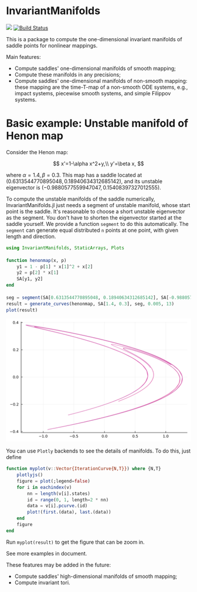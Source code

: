 # InvariantManifolds

[![](https://img.shields.io/badge/docs-online-blue.svg)](https://Xiaomingzzhang.github.io/InvariantManifolds.jl/dev/)
[![Build Status](https://github.com/Xiaomingzzhang/InvariantManifolds.jl/actions/workflows/CI.yml/badge.svg?branch=master)](https://github.com/Xiaomingzzhang/InvariantManifolds.jl/actions/workflows/CI.yml?query=branch%3Amaster)

This is a package to compute the one-dimensional invariant manifolds of saddle points for nonlinear mappings.

Main features:

- Compute saddles' one-dimensional manifolds of smooth mapping;
- Compute these manifolds in any precisions;
- Compute saddles' one-dimensional manifolds of non-smooth mapping: these mapping are the time-T-map of a non-smooth ODE systems, e.g., impact systems, piecewise smooth systems, and simple Filippov systems.

# Basic example: Unstable manifold of Henon map
Consider the Henon map:

$$
x'=1-\alpha x^2+y,\\
y'=\beta x,
$$

where $\alpha=1.4,\beta=0.3$. This map has a saddle located at $(0.6313544770895048, 0.18940634312685142)$, and its unstable eigenvector is $(-0.9880577559947047, 0.15408397327012555)$. 

To compute the unstable manifolds of the saddle numerically, InvariantManifolds.jl just needs a segment of unstable manifold, whose start point is the saddle.
It's reasonable to choose a short unstable eigenvector as the segment. You don't have to shorten the eigenvector started at the saddle yourself. We provide a function `segment` to do this automatically. The `segment` can generate equal distributed `n` points at one point, with given length and direction.
```julia
using InvariantManifolds, StaticArrays, Plots

function henonmap(x, p)
    y1 = 1 - p[1] * x[1]^2 + x[2]
    y2 = p[2] * x[1]
    SA[y1, y2]
end

seg = segment(SA[0.6313544770895048, 0.18940634312685142], SA[-0.9880577559947047, 0.15408397327012555], 150, 0.01)
result = generate_curves(henonmap, SA[1.4, 0.3], seg, 0.005, 13)
plot(result)
```
![henon](/docs/src/assets/henon.svg)

You can use `Plotly` backends to see the details of manifolds. To do this, just define
```julia
function myplot(v::Vector{IterationCurve{N,T}}) where {N,T}
    plotlyjs()
    figure = plot(;legend=false)
    for i in eachindex(v)
        nn = length(v[i].states)
        id = range(0, 1, length=2 * nn)
        data = v[i].pcurve.(id)
        plot!(first.(data), last.(data))
    end
    figure
end
```
Run `myplot(result)` to get the figure that can be zoom in.

See more examples in document.

These features may be added in the future:

- Compute saddles' high-dimensional manifolds of smooth mapping;
- Compute invariant tori.
